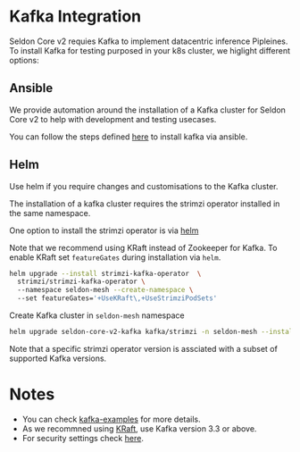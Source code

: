 # Kafka Integration

Seldon Core v2 requies Kafka to implement datacentric inference Pipleines. 
To install Kafka for testing purposed in your k8s cluster, we higlight different options:

## Ansible

We provide automation around the installation of a Kafka cluster for Seldon Core v2 to help with development and testing usecases.

You can follow the steps defined [here](../../ansible/README.md) to install kafka via ansible.

## Helm

Use helm if you require changes and customisations to the Kafka cluster.

The installation of a kafka cluster requires the strimzi operator installed in the same namespace.

One option to install the strimzi operator is via [helm](https://strimzi.io/docs/operators/in-development/full/deploying.html#deploying-cluster-operator-helm-chart-str)

Note that we recommend using KRaft instead of Zookeeper for Kafka. To enable KRaft set `featureGates` during installation via `helm`.

```bash
helm upgrade --install strimzi-kafka-operator  \ 
  strimzi/strimzi-kafka-operator \ 
  --namespace seldon-mesh --create-namespace \ 
  --set featureGates='+UseKRaft\,+UseStrimziPodSets'
```

Create Kafka cluster in `seldon-mesh` namespace

```bash
helm upgrade seldon-core-v2-kafka kafka/strimzi -n seldon-mesh --install
```

Note that a specific strimzi operator version is assciated with a subset of supported Kafka versions.

# Notes
- You can check [kafka-examples](https://github.com/strimzi/strimzi-kafka-operator/tree/main/examples/kafka) for more details.
- As we recommned using [KRaft](https://kafka.apache.org/documentation/#kraft), use Kafka version 3.3 or above.
- For security settings check [here](../../docs/source/contents/getting-started/kubernetes-installation/security/index.md#kafka).

